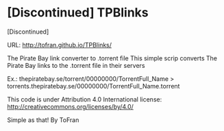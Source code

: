 [Discontinued] TPBlinks
========

[Discontinued]

URL: http://tofran.github.io/TPBlinks/

The Pirate Bay link converter to .torrent file
This simple scrip converts The Pirate Bay links to the .torrent file in their servers

Ex.:
 thepiratebay.se/torrent/00000000/TorrentFull_Name	>	torrents.thepiratebay.se/00000000/TorrentFull_Name.torrent

This code is under Attribution 4.0 International license: http://creativecommons.org/licenses/by/4.0/
 
Simple as that!
By ToFran